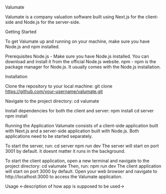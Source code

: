 Valumate

Valumate is a company valuation software built using Next.js for the client-side and Node.js for the server-side.

Getting Started

To get Valumate up and running on your machine, make sure you have Node.js and npm installed.

Prerequisites
Node.js - Make sure you have Node.js installed. You can download and install it from the official Node.js website.
npm - npm is the package manager for Node.js. It usually comes with the Node.js installation.

Installation

Clone the repository to your local machine:
git clone https://github.com/your-username/valumate.git

Navigate to the project directory:
cd valumate

Install dependencies for both the client and server:
npm install
cd server
npm install

Running the Application
Valumate consists of a client-side application built with Next.js and a server-side application built with Node.js. Both applications need to be started separately.

To start the server, run:
cd server
npm run dev
The server will start on port 3001 by default. it doesnt matter it runs in the background.

To start the client application, open a new terminal and navigate to the project directory:
cd valumate
Then, run:
npm run dev
The client application will start on port 3000 by default.
Open your web browser and navigate to http://localhost:3000 to access the Valumate application.

Usage
<-description of how app is supposed to be used->

